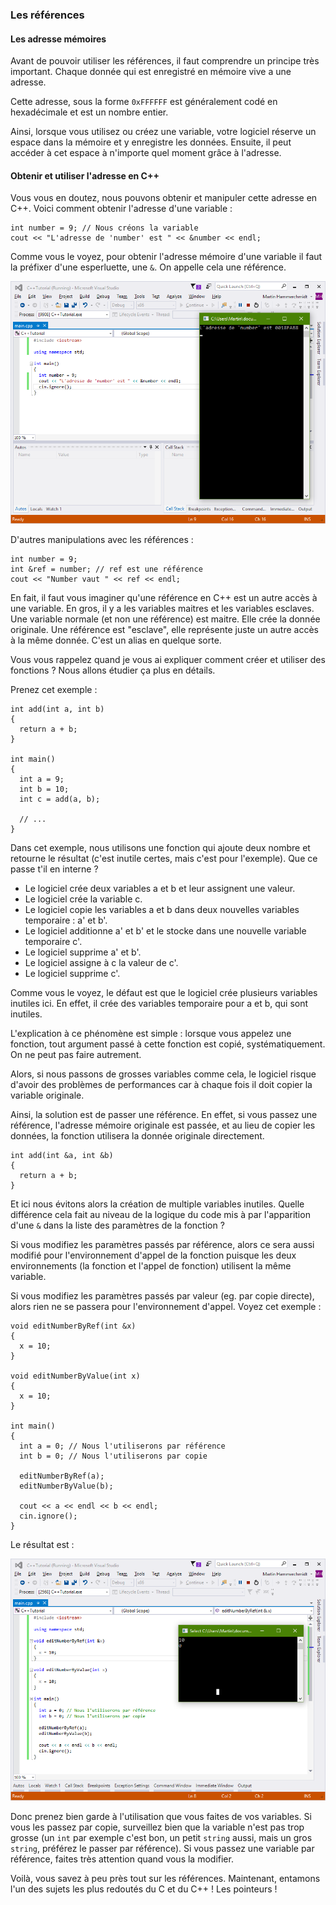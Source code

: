 ### Les références

#### Les adresse mémoires

Avant de pouvoir utiliser les références, il faut comprendre un principe très important. Chaque donnée qui est enregistré en mémoire vive a une adresse.

Cette adresse, sous la forme ```0xFFFFFF``` est généralement codé en hexadécimale et est un nombre entier.

Ainsi, lorsque vous utilisez ou créez une variable, votre logiciel réserve un espace dans la mémoire et y enregistre les données. Ensuite, il peut accéder à cet espace à n'importe quel moment grâce à l'adresse.

#### Obtenir et utiliser l'adresse en C++

Vous vous en doutez, nous pouvons obtenir et manipuler cette adresse en C++. Voici comment obtenir l'adresse d'une variable :

    int number = 9; // Nous créons la variable
    cout << "L'adresse de 'number' est " << &number << endl;
    
Comme vous le voyez, pour obtenir l'adresse mémoire d'une variable il faut la préfixer d'une esperluette, une ```&```. On appelle cela une référence.

![](2_12_2_basique.png)

D'autres manipulations avec les références :

    int number = 9;
    int &ref = number; // ref est une référence
    cout << "Number vaut " << ref << endl;
    
En fait, il faut vous imaginer qu'une référence en C++ est un autre accès à une variable. En gros, il y a les variables maitres et les variables esclaves. Une variable normale (et non une référence) est maitre. Elle crée la donnée originale. Une référence est "esclave", elle représente juste un autre accès à la même donnée. C'est un alias en quelque sorte.

Vous vous rappelez quand je vous ai expliquer comment créer et utiliser des fonctions ? Nous allons étudier ça plus en détails.

Prenez cet exemple :

    int add(int a, int b)
    {
      return a + b;
    }

    int main()
    {
      int a = 9;
      int b = 10;
      int c = add(a, b);
      
      // ...
    }
    
Dans cet exemple, nous utilisons une fonction qui ajoute deux nombre et retourne le résultat (c'est inutile certes, mais c'est pour l'exemple). Que ce passe t'il en interne ?

* Le logiciel crée deux variables a et b et leur assignent une valeur.
* Le logiciel crée la variable c.
* Le logiciel copie les variables a et b dans deux nouvelles variables temporaire : a' et b'.
* Le logiciel additionne a' et b' et le stocke dans une nouvelle variable temporaire c'.
* Le logiciel supprime a' et b'.
* Le logiciel assigne à c la valeur de c'.
* Le logiciel supprime c'.

Comme vous le voyez, le défaut est que le logiciel crée plusieurs variables inutiles ici. En effet, il crée des variables temporaire pour a et b, qui sont inutiles.

L'explication à ce phénomène est simple : lorsque vous appelez une fonction, tout argument passé à cette fonction est copié, systématiquement. On ne peut pas faire autrement.

Alors, si nous passons de grosses variables comme cela, le logiciel risque d'avoir des problèmes de performances car à chaque fois il doit copier la variable originale.

Ainsi, la solution est de passer une référence. En effet, si vous passez une référence, l'adresse mémoire originale est passée, et au lieu de copier les données, la fonction utilisera la donnée originale directement.

    int add(int &a, int &b)
    {
      return a + b;
    }
    
Et ici nous évitons alors la création de multiple variables inutiles. Quelle différence cela fait au niveau de la logique du code mis à par l'apparition d'une ```&``` dans la liste des paramètres de la fonction ?

Si vous modifiez les paramètres passés par référence, alors ce sera aussi modifié pour l'environnement d'appel de la fonction puisque les deux environnements (la fonction et l'appel de fonction) utilisent la même variable.

Si vous modifiez les paramètres passés par valeur (eg. par copie directe), alors rien ne se passera pour l'environnement d'appel. Voyez cet exemple :

    void editNumberByRef(int &x)
    {
      x = 10;
    }
    
    void editNumberByValue(int x)
    {
      x = 10;
    }
    
    int main()
    {
      int a = 0; // Nous l'utiliserons par référence
      int b = 0; // Nous l'utiliserons par copie
    
      editNumberByRef(a);
      editNumberByValue(b);
    
      cout << a << endl << b << endl;
      cin.ignore();
    }
    
Le résultat est :

![](2_12_2_fonction_ref.png)

Donc prenez bien garde à l'utilisation que vous faites de vos variables. Si vous les passez par copie, surveillez bien que la variable n'est pas trop grosse (un ```int``` par exemple c'est bon, un petit ```string``` aussi, mais un gros ```string```, préférez le passer par référence). Si vous passez une variable par référence, faites très attention quand vous la modifier.

Voilà, vous savez à peu près tout sur les références. Maintenant, entamons l'un des sujets les plus redoutés du C et du C++ ! Les pointeurs !
